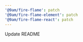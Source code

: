 ```yaml
---
'@9am/fire-flame': patch
'@9am/fire-flame-element': patch
'@9am/fire-flame-react': patch
---
```


Update README
